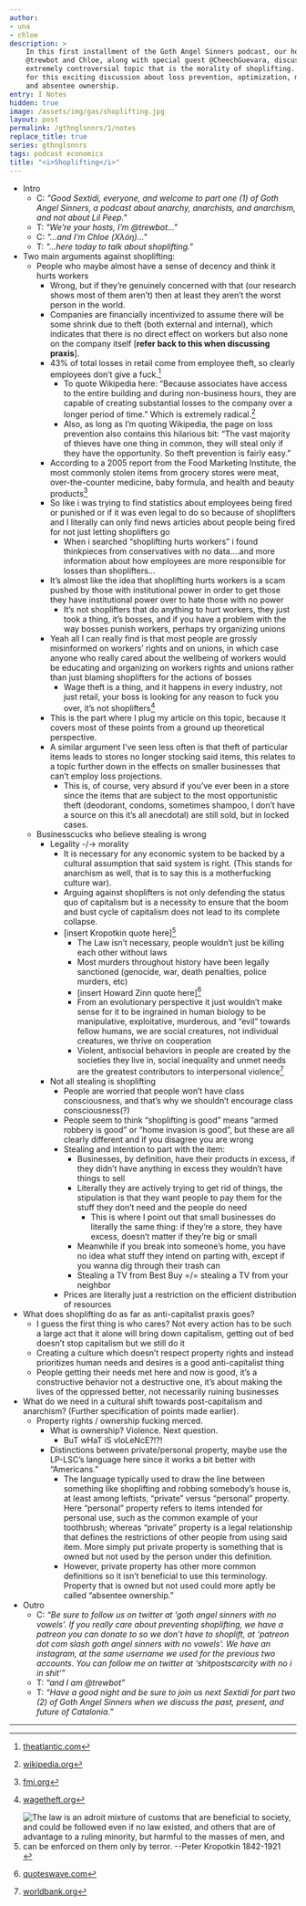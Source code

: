 ```yaml
---
author:
- una
- chloe
description: >
    In this first installment of the Goth Angel Sinners podcast, our hosts
    @trewbot and Chloe, along with special guest @CheechGuevara, discuss the
    extremely controversial topic that is the morality of shoplifting. Join us
    for this exciting discussion about loss prevention, optimization, morality,
    and absentee ownership.
entry: I Notes
hidden: true
image: /assets/img/gas/shoplifting.jpg
layout: post
permalink: /gthnglsnnrs/1/notes
replace_title: true
series: gthnglsnnrs
tags: podcast economics
title: "<i>Shoplifting</i>"
---
```


 - Intro
   - C: _"Good Sextidi, everyone, and welcome to part one (1) of Goth Angel
     Sinners, a podcast about anarchy, anarchists, and anarchism, and not about
     Lil Peep."_
   - T: _"We’re your hosts, I’m @trewbot..."_
   - C: _"...and I’m Chloe (Χλόη)..."_
   - T: _"...here today to talk about shoplifting."_
 - Two main arguments against shoplifting:
   - People who maybe almost have a sense of decency and think it hurts workers
     - Wrong, but if they’re genuinely concerned with that (our research shows
       most of them aren’t) then at least they aren’t the worst person in the
       world.
     - Companies are financially incentivized to assume there will be some
       shrink due to theft (both external and internal), which indicates that
       there is no direct effect on workers but also none on the company itself
       [**refer back to this when discussing praxis**].
     - 43% of total losses in retail come from employee theft, so clearly
       employees don’t give a fuck.[^1]
       - To quote Wikipedia here: “Because associates have access to the entire
         building and during non-business hours, they are capable of creating
         substantial losses to the company over a longer period of time.” Which
         is extremely radical.[^2]
       - Also, as long as I’m quoting Wikipedia, the page on loss prevention
         also contains this hilarious bit: “The vast majority of thieves have
         one thing in common, they will steal only if they have the opportunity.
         So theft prevention is fairly easy.”
     - According to a 2005 report from the Food Marketing Institute, the most
       commonly stolen items from grocery stores were meat, over-the-counter
       medicine, baby formula, and health and beauty products[^3]
     - So like i was trying to find statistics about employees being fired or
       punished or if it was even legal to do so because of shoplifters and I
       literally can only find news articles about people being fired for not
       just letting shoplifters go
       - When i searched “shoplifting hurts workers” i found thinkpieces from
         conservatives with no data….and more information about how employees
         are more responsible for losses than shoplifters...
     - It’s almost like the idea that shoplifting hurts workers is a scam pushed
       by those with institutional power in order to get those they have
       institutional power over to hate those with no power
       - It’s not shoplifters that do anything to hurt workers, they just took a
         thing, it’s bosses, and if you have a problem with the way bosses
         punish workers, perhaps try organizing unions
     - Yeah all I can really find is that most people are grossly misinformed on
       workers’ rights and on unions, in which case anyone who really cared
       about the wellbeing of workers would be educating and organizing on
       workers rights and unions rather than just blaming shoplifters for the
       actions of bosses
       - Wage theft is a thing, and it happens in every industry, not just
         retail, your boss is looking for any reason to fuck you over, it’s not
         shoplifters[^4]
     - This is the part where I plug my article on this topic, because it covers
       most of these points from a ground up theoretical perspective.
     - A similar argument I’ve seen less often is that theft of particular items
       leads to stores no longer stocking said items, this relates to a topic
       further down in the effects on smaller businesses that can’t employ loss
       projections.
       - This is, of course, very absurd if you’ve ever been in a store since
         the items that are subject to the most opportunistic theft (deodorant,
         condoms, sometimes shampoo, I don’t have a source on this it’s all
         anecdotal) are still sold, but in locked cases.
   - Businesscucks who believe stealing is wrong
     - Legality -/-> morality
       - It is necessary for any economic system to be backed by a cultural
         assumption that said system is right. (This stands for anarchism as
         well, that is to say this is a motherfucking culture war).
       - Arguing against shoplifters is not only defending the status quo of
         capitalism but is a necessity to ensure that the boom and bust cycle of
         capitalism does not lead to its complete collapse.
       - \[insert Kropotkin quote here\][^5]
         - The Law isn’t necessary, people wouldn’t just be killing each other
           without laws
         - Most murders throughout history have been legally sanctioned
           (genocide, war, death penalties, police murders, etc)
         - \[insert Howard Zinn quote here\][^6]
         - From an evolutionary perspective it just wouldn’t make sense for it
           to be ingrained in human biology to be manipulative, exploitative,
           murderous, and “evil” towards fellow humans, we are social creatures,
           not individual creatures, we thrive on cooperation
         - Violent, antisocial behaviors in people are created by the societies
           they live in, social inequality and unmet needs are the greatest
           contributors to interpersonal violence[^7]
     - Not all stealing is shoplifting
       - People are worried that people won’t have class consciousness, and
         that’s why we shouldn’t encourage class consciousness(?)
       - People seem to think “shoplifting is good” means “armed robbery is
         good” or “home invasion is good”, but these are all clearly different
         and if you disagree you are wrong
       - Stealing and intention to part with the item:
         - Businesses, by definition, have their products in excess, if they
           didn’t have anything in excess they wouldn’t have things to sell
         - Literally they are actively trying to get rid of things, the
           stipulation is that they want people to pay them for the stuff they
           don’t need and the people do need
           - This is where I point out that small businesses do literally the
             same thing: if they’re a store, they have excess, doesn’t matter if
             they’re big or small
         - Meanwhile if you break into someone’s home, you have no idea what
           stuff they intend on parting with, except if you wanna dig through
           their trash can
         - Stealing a TV from Best Buy =/= stealing a TV from your neighbor
       - Prices are literally just a restriction on the efficient distribution
         of resources
 - What does shoplifting do as far as anti-capitalist praxis goes?
   - I guess the first thing is who cares? Not every action has to be such a
     large act that it alone will bring down capitalism, getting out of bed
     doesn’t stop capitalism but we still do it
   - Creating a culture which doesn’t respect property rights and instead
     prioritizes human needs and desires is a good anti-capitalist thing
   - People getting their needs met here and now is good, it’s a constructive
     behavior not a destructive one, it’s about making the lives of the
     oppressed better, not necessarily ruining businesses
 - What do we need in a cultural shift towards post-capitalism and anarchism?
   (Further specification of points made earlier).
   - Property rights / ownership fucking merced.
     - What is ownership? Violence. Next question.
       - BuT wHaT iS vIoLeNcE?!?!
     - Distinctions between private/personal property, maybe use the LP-LSC’s
       language here since it works a bit better with “Americans.”
       - The language typically used to draw the line between something like
         shoplifting and robbing somebody’s house is, at least among leftists,
         “private” versus “personal” property. Here “personal” property refers
         to items intended for personal use, such as the common example of your
         toothbrush; whereas “private” property is a legal relationship that
         defines the restrictions of other people from using said item. More
         simply put private property is something that is owned but not used by
         the person under this definition.
       - However, private property has other more common definitions so it isn’t
         beneficial to use this terminology. Property that is owned but not used
         could more aptly be called “absentee ownership.”
 - Outro
   - C: _“Be sure to follow us on twitter at ‘goth angel sinners with no
     vowels’. If you really care about preventing shoplifting, we have a patreon
     you can donate to so we don’t have to shoplift, at ‘patreon dot com slash
     goth angel sinners with no vowels’. We have an instagram, at the same
     username we used for the previous two accounts. You can follow me on
     twitter at ‘shitpostscarcity with no i in shit’”_
   - T: _“and I am @trewbot”_
   - T: _“Have a good night and be sure to join us next Sextidi for part two (2)
     of Goth Angel Sinners when we discuss the past, present, and future of
     Catalonia.”_

---

[^1]: [theatlantic.com][1]
[^2]: [wikipedia.org][2]
[^3]: [fmi.org][3]
[^4]: [wagetheft.org][4]
[^5]: ![The law is an adroit mixture of customs that are beneficial to society,
      and could be followed even if no law existed, and others that are of
      advantage to a ruling minority, but harmful to the masses of men, and can
      be enforced on them only by terror. --Peter Kropotkin
      1842-1921](https://i.imgur.com/PhhCucl.jpg)

[^6]: [quoteswave.com][6]
[^7]: [worldbank.org][7]

[1]:    https://www.theatlantic.com/business/archive/2014/11/how-retail-workers-are-out-stealing-americas-shoplifters/382703/
[2]:    https://en.wikipedia.org/wiki/Retail_loss_prevention
[3]:    https://www.fmi.org/newsroom/news-archive/view/2005/11/09/shoplifting-organized-retail-theft-and-employee-theft-rank-as-top-security-challenges-for-food-retailers-and-wholesalers
[4]:    http://www.wagetheft.org/faq
[6]:    http://www.quoteswave.com/wp-content/uploads/2011/09/Historically-the-most-terrible.jpg
[7]:    http://siteresources.worldbank.org/DEC/Resources/Crime&Inequality.pdf

